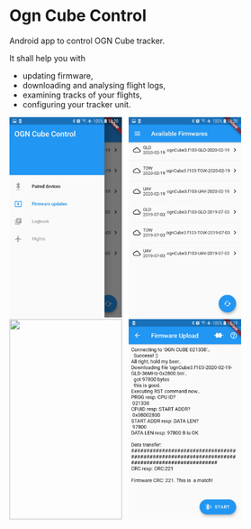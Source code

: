 # Ogn Cube Control

Android app to control OGN Cube tracker. 

It shall help you with
* updating firmware,
* downloading and analysing flight logs,
* examining tracks of your flights,
* configuring your tracker unit.

<img src="https://raw.githubusercontent.com/ibisek/ognCubeControl/master/propaganda/screenshots/Screenshot_20200225-102030.jpg" width="200" height="355"/>&nbsp;&nbsp;
<img src="https://raw.githubusercontent.com/ibisek/ognCubeControl/master/propaganda/screenshots/Screenshot_20200225-102008.jpg" width="200" height="355"/>&nbsp;&nbsp;
<img src="" width="200" height="355"/>&nbsp;&nbsp;
<img src="https://raw.githubusercontent.com/ibisek/ognCubeControl/master/propaganda/screenshots/Screenshot_20200225-101951.jpg" width="200" height="355"/>&nbsp;&nbsp;
